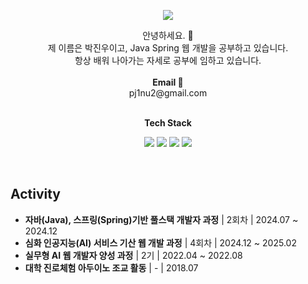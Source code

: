 <p align="center">
  <img src="https://capsule-render.vercel.app/api?type=waving&color=auto&height=300&section=header&text=J1NU2&fontSize=90&animation=fadeIn&fontAlignY=38&desc=J1NU2%20GitHub%20Profile%20Repository&descAlignY=51&descAlign=62"/>
</p>

<p align="center">
  안녕하세요. 👋<br>
  제 이름은 박진우이고, Java Spring 웹 개발을 공부하고 있습니다.<br>
  항상 배워 나아가는 자세로 공부에 임하고 있습니다.<br><br>
  <Strong>Email 📧</Strong><br>pj1nu2@gmail.com<br><br>
</p>

<p align="center">
    <Strong>Tech Stack</Strong><br>
</p>

<p align="center" display="inline-block">
    <img src="https://img.shields.io/badge/Java-007396.svg?&style=for-the-badge&logo=Java&logoColor=white">
    <img src="https://img.shields.io/badge/SpringBoot-6DB33F?style=for-the-badge&logo=SpringBoot&logoColor=white">
    <img src="https://img.shields.io/badge/Oracle-9F1D20?&style=for-the-badge&logo=Oracle&logoColor=white">
    <img src="https://img.shields.io/badge/MySQL-4479A1?style=for-the-badge&logo=MySQL&logoColor=white">
</p>

<br>

## Activity
- **자바(Java), 스프링(Spring)기반 풀스택 개발자 과정** | 2회차 | 2024.07 ~ 2024.12
- **심화 인공지능(AI) 서비스 기산 웹 개발 과정** | 4회차 | 2024.12 ~ 2025.02
- **실무형 AI 웹 개발자 양성 과정** | 2기 | 2022.04 ~ 2022.08
- **대학 진로체험 아두이노 조교 활동** | - | 2018.07

<br>
